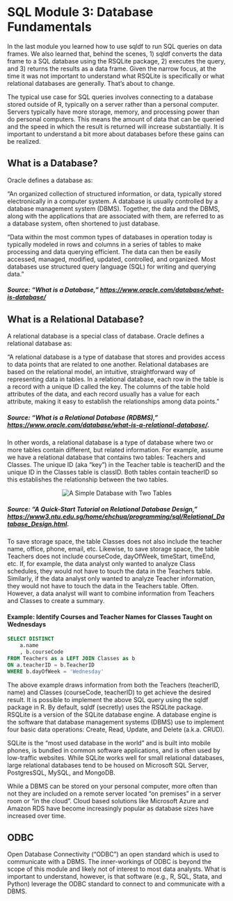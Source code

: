# SQL Module 3: Database Fundamentals

In the last module you learned how to use sqldf to run SQL queries on data frames. We also learned that, behind the scenes, 1) sqldf converts the data frame to a SQL database using the RSQLite package, 2) executes the query, and 3) returns the results as a data frame. Given the narrow focus, at the time it was not important to understand what RSQLite is specifically or what relational databases are generally. That’s about to change.

The typical use case for SQL queries involves connecting to a database stored outside of R, typically on a server rather than a personal computer. Servers typically have more storage, memory, and processing power than do personal computers. This means the amount of data that can be queried and the speed in which the result is returned will increase substantially.
It is important to understand a bit more about databases before these gains can be realized.

## What is a Database?

Oracle defines a database as:

“An organized collection of structured information, or data, typically stored electronically in a computer system. A database is usually controlled by a database management system (DBMS). Together, the data and the DBMS, along with the applications that are associated with them, are referred to as a database system, often shortened to just database.

“Data within the most common types of databases in operation today is typically modeled in rows and columns in a series of tables to make processing and data querying efficient. The data can then be easily accessed, managed, modified, updated, controlled, and organized. Most databases use structured query language (SQL) for writing and querying data.”

##### Source: “What is a Database,” https://www.oracle.com/database/what-is-database/

## What is a Relational Database?
A relational database is a special class of database. Oracle defines a relational database as:

“A relational database is a type of database that stores and provides access to data points that are related to one another. Relational databases are based on the relational model, an intuitive, straightforward way of representing data in tables. In a relational database, each row in the table is a record with a unique ID called the key. The columns of the table hold attributes of the data, and each record usually has a value for each attribute, making it easy to establish the relationships among data points.”

##### Source: “What is a Relational Database (RDBMS),” https://www.oracle.com/database/what-is-a-relational-database/.

In other words, a relational database is a type of database where two or more tables contain different, but related information. For example, assume we have a relational database that contains two tables: Teachers and Classes. The unique ID (aka “key”) in the Teacher table is teacherID and the unique ID in the Classes table is classID. Both tables contain teacherID so this establishes the relationship between the two tables.

<p align="center">
  <img src="https://www3.ntu.edu.sg/home/ehchua/programming/sql/images/ManyToOne.png" alt="A Simple Database with Two Tables">
</p>
 
##### Source: “A Quick-Start Tutorial on Relational Database Design,” https://www3.ntu.edu.sg/home/ehchua/programming/sql/Relational_Database_Design.html.

To save storage space, the table Classes does not also include the teacher name, office, phone, email, etc.  Likewise, to save storage space, the table Teachers does not include courseCode, dayOfWeek, timeStart, timeEnd, etc. 
If, for example, the data analyst only wanted to analyze Class schedules, they would not have to touch the data in the Teachers table. Similarly, if the data analyst only wanted to analyze Teacher information, they would not have to touch the data in the Teachers table. Often. However, a data analyst will want to combine information from Teachers and Classes to create a summary.

#### Example: Identify Courses and Teacher Names for Classes Taught on Wednesdays
```SQL
SELECT DISTINCT
    a.name
    , b.courseCode
FROM Teachers as a LEFT JOIN Classes as b
ON a.teacherID = b.TeacherID
WHERE b.dayOfWeek = 'Wednesday'
```

The above example draws information from both the Teachers (teacherID, name) and Classes (courseCode, teacherID) to get achieve the desired result.
It is possible to implement the above SQL query using the sqldf package in R. By default, sqldf (secretly) uses the RSQLite package. RSQLite is a version of the SQLite database engine. A database engine is the software that database management systems (DBMS) use to implement four basic data operations: Create, Read, Update, and Delete (a.k.a. CRUD). 

SQLite is the “most used database in the world” and is built into mobile phones, is bundled in common software applications, and is often used by low-traffic websites.  While SQLite works well for small relational databases, large relational databases tend to be housed on Microsoft SQL Server, PostgresSQL, MySQL, and MongoDB. 

While a DBMS can be stored on your personal computer, more often than not they are included on a remote server located “on premises” in a server room or “in the cloud”.  Cloud based solutions like Microsoft Azure and Amazon RDS have become increasingly popular as database sizes have increased over time.

## ODBC
Open Database Connectivity (“ODBC”) an open standard which is used to communicate with a DBMS. The inner-workings of ODBC is beyond the scope of this module and likely not of interest to most data analysts. What is important to understand, however, is that software (e.g., R, SQL, Stata, and Python) leverage the ODBC standard to connect to and communicate with a DBMS. 